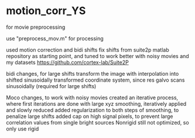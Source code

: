 # motion_corr_YS

for movie preprocessing

use "preprocess_mov.m" for processing

used motion correction and bidi shifts fix shifts from suite2p matlab repository as starting point, and tuned to work better with noisy movies and my datasets
  	https://github.com/cortex-lab/Suite2P

bidi changes, for large shifts
	transform the image with interpolation into shifted sinusoidally transformed coordinate system, since res galvo scans sinusoidally (required for large shifts)

Moco changes, to work with noisy movies
	created an iterative process, where first iterations are done with large xyz smoothing, iteratively applied and slowly reduced
	added regularization to both steps of smoothing, to penalize large shifts
	added cap on high signal pixels, to prevent large correlation values from single bright sources
	Nonrigid still not optimized, so only use rigid
